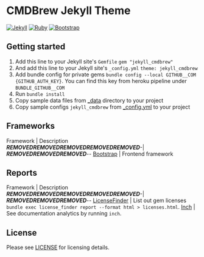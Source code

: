 # CMDBrew Jekyll Theme
[![Jekyll](https://img.shields.io/badge/Jekyll-4.0-%23CB0000)](https://jekyllrb.com/news/2019/08/20/jekyll-4-0-0-released/)
[![Ruby](https://img.shields.io/badge/Ruby->2.3-%23CB0000)](https://www.ruby-lang.org/en/news/2015/12/25/ruby-2-3-0-released/)
[![Bootstrap](https://img.shields.io/badge/Bootstrap-4.3.1-563D7C)](https://getbootstrap.com/)

## Getting started
1. Add this line to your Jekyll site's `Gemfile` `gem "jekyll_cmdbrew"`
1. And add this line to your Jekyll site's `_config.yml` `theme: jekyll_cmdbrew`
1. Add bundle config for private gems `bundle config --local GITHUB__COM {GITHUB_AUTH_KEY}`. You can find this key from heroku pipeline under `BUNDLE_GITHUB__COM`
1. Run `bundle install`
1. Copy sample data files from [_data](_data) directory to your project
1. Copy sample configs `jekyll_cmdbrew` from [_config.yml](_config.yml) to your project

## Frameworks
Framework       | Description
***REMOVED******REMOVED******REMOVED******REMOVED******REMOVED***-| ***REMOVED******REMOVED******REMOVED***--
[Bootstrap]     | Frontend framework

## Reports
Framework       | Description
***REMOVED******REMOVED******REMOVED******REMOVED******REMOVED***-| ***REMOVED******REMOVED******REMOVED***--
[LicenseFinder] | List out gem licenses `bundle exec license_finder report --format html > licenses.html`.
[Inch]          | See documentation analytics by running `inch`.

[Bootstrap]: https://img.shields.io/badge/Bootstrap-4.3.1-563D7C
[LicenseFinder]: https://github.com/pivotal/LicenseFinder
[Inch]: https://github.com/rrrene/inch

## License
Please see [LICENSE](LICENSE) for licensing details.

